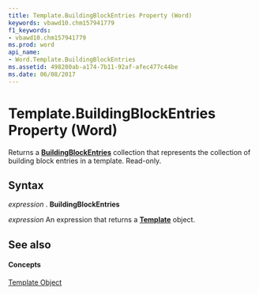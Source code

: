 ```yaml
---
title: Template.BuildingBlockEntries Property (Word)
keywords: vbawd10.chm157941779
f1_keywords:
- vbawd10.chm157941779
ms.prod: word
api_name:
- Word.Template.BuildingBlockEntries
ms.assetid: 498280ab-a174-7b11-92af-afec477c44be
ms.date: 06/08/2017
---
```



# Template.BuildingBlockEntries Property (Word)

Returns a **[BuildingBlockEntries](buildingblockentries-object-word.md)** collection that represents the collection of building block entries in a template. Read-only.


## Syntax

 _expression_ . **BuildingBlockEntries**

 _expression_ An expression that returns a **[Template](template-object-word.md)** object.


## See also


#### Concepts


[Template Object](template-object-word.md)

